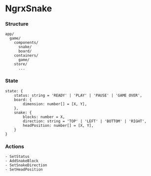# NgrxSnake

### Structure
```
app/
  game/
    components/
      snake/
      board/
    containers/
      game/
    store/
      ...
```

### State
```
state: {
	status: string = 'READY' | 'PLAY' | 'PAUSE' | 'GAME OVER',
	board: {
		dimension: number[] = [X, Y],
	},
	snake: {
		blocks: number = X,
		direction: string = 'TOP' | 'LEFT' | 'BOTTOM' | 'RIGHT',
		headPosition: number[] = [X, Y],
	}
}
```

### Actions
```
- SetStatus
- AddSnakeBlock
- SetSnakeDirection
- SetHeadPosition
```
